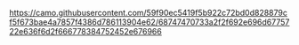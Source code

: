 https://camo.githubusercontent.com/59f90ec5419f5b922c72bd0d828879cf5f673bae4a7857f4386d786113904e62/68747470733a2f2f692e696d6775722e636f6d2f666778384752452e676966
